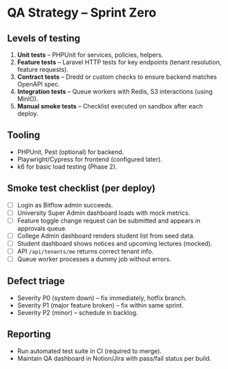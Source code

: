 # QA Strategy – Sprint Zero

## Levels of testing

1. **Unit tests** – PHPUnit for services, policies, helpers.
2. **Feature tests** – Laravel HTTP tests for key endpoints (tenant resolution, feature requests).
3. **Contract tests** – Dredd or custom checks to ensure backend matches OpenAPI spec.
4. **Integration tests** – Queue workers with Redis, S3 interactions (using MinIO).
5. **Manual smoke tests** – Checklist executed on sandbox after each deploy.

## Tooling

- PHPUnit, Pest (optional) for backend.
- Playwright/Cypress for frontend (configured later).
- k6 for basic load testing (Phase 2).

## Smoke test checklist (per deploy)

- [ ] Login as Bitflow admin succeeds.
- [ ] University Super Admin dashboard loads with mock metrics.
- [ ] Feature toggle change request can be submitted and appears in approvals queue.
- [ ] College Admin dashboard renders student list from seed data.
- [ ] Student dashboard shows notices and upcoming lectures (mocked).
- [ ] API `/api/tenants/me` returns correct tenant info.
- [ ] Queue worker processes a dummy job without errors.

## Defect triage

- Severity P0 (system down) – fix immediately, hotfix branch.
- Severity P1 (major feature broken) – fix within same sprint.
- Severity P2 (minor) – schedule in backlog.

## Reporting

- Run automated test suite in CI (required to merge).
- Maintain QA dashboard in Notion/Jira with pass/fail status per build.
